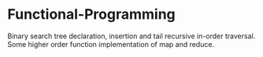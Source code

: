 # Functional-Programming
Binary search tree declaration, insertion and tail recursive in-order traversal. Some higher order function implementation of map and reduce.
